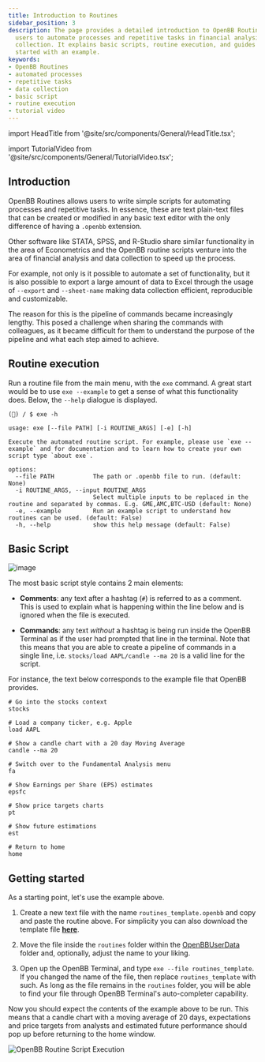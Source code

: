 ```yaml
---
title: Introduction to Routines
sidebar_position: 3
description: The page provides a detailed introduction to OpenBB Routines, which allow
  users to automate processes and repetitive tasks in financial analysis and data
  collection. It explains basic scripts, routine execution, and guides users on getting
  started with an example.
keywords:
- OpenBB Routines
- automated processes
- repetitive tasks
- data collection
- basic script
- routine execution
- tutorial video
---
```


import HeadTitle from '@site/src/components/General/HeadTitle.tsx';

<HeadTitle title="Introduction to Routines - Routines - Usage | OpenBB Terminal Docs" />

import TutorialVideo from '@site/src/components/General/TutorialVideo.tsx';

<TutorialVideo
    youtubeLink="https://www.youtube.com/embed/p1pY6Zujvnc?si=HWStqbVnkU_Lw_P-"
    videoLegend="Show short introduction to OpenBB routines"
/>

## Introduction

OpenBB Routines allows users to write simple scripts for automating processes and repetitive tasks. In essence, these are text plain-text files that can be created or modified in any basic text editor with the only difference of having a `.openbb` extension.

Other software like STATA, SPSS, and R-Studio share similar functionality in the area of Econometrics and the OpenBB routine scripts venture into the area of financial analysis and data collection to speed up the process.

For example, not only is it possible to automate a set of functionality, but it is also possible to export a large amount of data to Excel through the usage of `--export` and `--sheet-name` making data collection efficient, reproducible and customizable.

The reason for this is the pipeline of commands became increasingly lengthy. This posed a challenge when sharing the commands with colleagues, as it became difficult for them to understand the purpose of the pipeline and what each step aimed to achieve.

## Routine execution

Run a routine file from the main menu, with the `exe` command. A great start would be to use `exe --example` to get a sense of what this functionality does. Below, the `--help` dialogue is displayed.

```console
(🦋) / $ exe -h

usage: exe [--file PATH] [-i ROUTINE_ARGS] [-e] [-h]

Execute the automated routine script. For example, please use `exe --example` and for documentation and to learn how to create your own script type `about exe`.

options:
  --file PATH           The path or .openbb file to run. (default: None)
  -i ROUTINE_ARGS, --input ROUTINE_ARGS
                        Select multiple inputs to be replaced in the routine and separated by commas. E.g. GME,AMC,BTC-USD (default: None)
  -e, --example         Run an example script to understand how routines can be used. (default: False)
  -h, --help            show this help message (default: False)
```

## Basic Script

![image](https://github.com/OpenBB-finance/OpenBBTerminal/assets/25267873/eaeb3511-d544-4579-8d76-f7a4fd7bb1d3)

The most basic script style contains 2 main elements:

  - **Comments**: any text after a hashtag (`#`) is referred to as a comment. This is used to explain what is happening within the line below and is ignored when the file is executed.

  - **Commands**: any text *without* a hashtag is being run inside the OpenBB Terminal as if the user had prompted that line in the terminal. Note that this means that you are able to create a pipeline of commands in a single line, i.e. `stocks/load AAPL/candle --ma 20` is a valid line for the script.

For instance, the text below corresponds to the example file that OpenBB provides.

```
# Go into the stocks context
stocks

# Load a company ticker, e.g. Apple
load AAPL

# Show a candle chart with a 20 day Moving Average
candle --ma 20

# Switch over to the Fundamental Analysis menu
fa

# Show Earnings per Share (EPS) estimates
epsfc

# Show price targets charts
pt

# Show future estimations
est

# Return to home
home
```

## Getting started

As a starting point, let's use the example above.

1. Create a new text file with the name `routines_template.openbb` and copy and paste the routine above. For simplicity you can also download the template file **[here](https://www.dropbox.com/s/73g9qx9xgtbb2ec/routines_template.openbb?dl=1)**.

2. Move the file inside the `routines` folder within the [OpenBBUserData](https://docs.openbb.co/terminal/usage/guides/data) folder and, optionally, adjust the name to your liking.

3. Open up the OpenBB Terminal, and type `exe --file routines_template`. If you changed the name of the file, then replace `routines_template` with such. As long as the file remains in the `routines` folder, you will be able to find your file through OpenBB Terminal's auto-completer capability.

Now you should expect the contents of the example above to be run. This means that a candle chart with a moving average of 20 days, expectations and price targets from analysts and estimated future performance should pop up before returning to the home window.

![OpenBB Routine Script Execution](https://user-images.githubusercontent.com/46355364/223207167-dfab3a74-d34d-47d4-bf6e-44944e8fbfa2.png)
